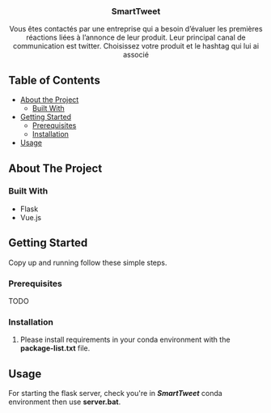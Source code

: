 <p align="center">
  <h3 align="center">SmartTweet</h3>

  <p align="center">
  Vous êtes contactés par une entreprise qui a besoin d’évaluer les premières réactions liées à l’annonce de leur produit. Leur principal canal de communication est twitter. Choisissez votre produit et le hashtag qui lui ai associé
  </p>
</p>

<!-- TABLE OF CONTENTS -->
## Table of Contents

* [About the Project](#about-the-project)
  * [Built With](#built-with)
* [Getting Started](#getting-started)
  * [Prerequisites](#prerequisites)
  * [Installation](#installation)
* [Usage](#usage)

<!-- ABOUT THE PROJECT -->
## About The Project

### Built With

* Flask
* Vue.js

<!-- GETTING STARTED -->
## Getting Started

Copy up and running follow these simple steps.

### Prerequisites
TODO

### Installation

1. Please install requirements in your conda environment with the **package-list.txt** file.

<!-- USAGE EXAMPLES -->
## Usage

For starting the flask server, check you're in ***SmartTweet*** conda environment then use **server.bat**.